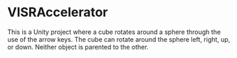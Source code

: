 # VISRAccelerator

This is a Unity project where a cube rotates around a sphere through the use of the arrow keys. 
The cube can rotate around the sphere left, right, up, or down.
Neither object is parented to the other.
